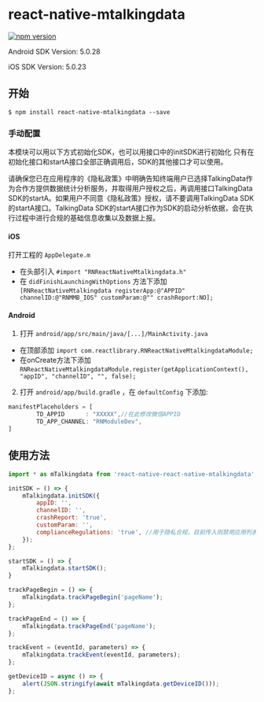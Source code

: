 
# react-native-mtalkingdata

[![npm version](https://badge.fury.io/js/react-native-mtalkingdata.svg)](https://badge.fury.io/js/react-native-mtalkingdata)

Android SDK Version: 5.0.28

iOS SDK Version: 5.0.23

## 开始

`$ npm install react-native-mtalkingdata --save`

### 手动配置

本模块可以用以下方式初始化SDK，也可以用接口中的initSDK进行初始化
只有在初始化接口和startA接口全部正确调用后，SDK的其他接口才可以使用。

请确保您已在应用程序的《隐私政策》中明确告知终端用户已选择TalkingData作为合作方提供数据统计分析服务，并取得用户授权之后，再调用接口TalkingData SDK的startA。如果用户不同意《隐私政策》授权，请不要调用TalkingData SDK的startA接口。TalkingData SDK的startA接口作为SDK的启动分析依据，会在执行过程中进行合规的基础信息收集以及数据上报。

#### iOS

打开工程的 `AppDelegate.m`

- 在头部引入 `#import "RNReactNativeMtalkingdata.h"`
- 在 `didFinishLaunchingWithOptions` 方法下添加 `[RNReactNativeMtalkingdata registerApp:@"APPID" channelID:@"RNMMB_IOS" customParam:@"" crashReport:NO];`

#### Android

1. 打开 `android/app/src/main/java/[...]/MainActivity.java`

- 在顶部添加 `import com.reactlibrary.RNReactNativeMtalkingdataModule;`
- 在onCreate方法下添加 `RNReactNativeMtalkingdataModule.register(getApplicationContext(), "appID", "channelID", "", false);`

2. 打开 `android/app/build.gradle` ，在 `defaultConfig` 下添加:

```js
manifestPlaceholders = [
        TD_APPID      : "XXXXX",//在此修改微信APPID
        TD_APP_CHANNEL: "RNModuleDev",
]
```

## 使用方法

```javascript
import * as mTalkingdata from 'react-native-react-native-mtalkingdata';

initSDK = () => {
    mTalkingdata.initSDK({
        appID: '',
        channelID: '',
        crashReport: 'true',
        customParam: '',
        complianceRegulations: 'true', //用于隐私合规，目前传入则禁用应用列表获取
    });
};

startSDK = () => {
    mTalkingdata.startSDK();
}

trackPageBegin = () => {
    mTalkingdata.trackPageBegin('pageName');
};

trackPageEnd = () => {
    mTalkingdata.trackPageEnd('pageName');
};

trackEvent = (eventId, parameters) => {
    mTalkingdata.trackEvent(eventId, parameters);
};

getDeviceID = async () => {
    alert(JSON.stringify(await mTalkingdata.getDeviceID()));
};
```
